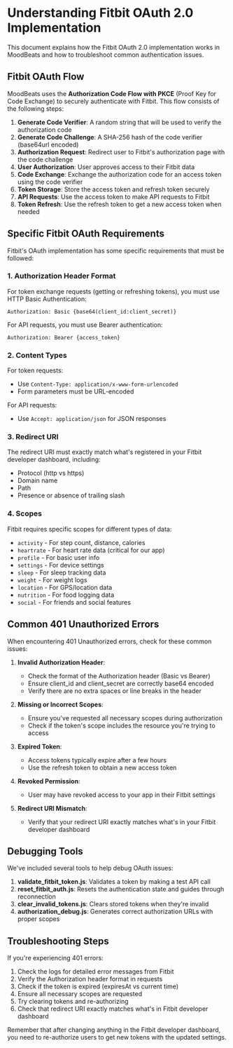 # Understanding Fitbit OAuth 2.0 Implementation

This document explains how the Fitbit OAuth 2.0 implementation works in MoodBeats and how to troubleshoot common authentication issues.

## Fitbit OAuth Flow

MoodBeats uses the **Authorization Code Flow with PKCE** (Proof Key for Code Exchange) to securely authenticate with Fitbit. This flow consists of the following steps:

1. **Generate Code Verifier**: A random string that will be used to verify the authorization code
2. **Generate Code Challenge**: A SHA-256 hash of the code verifier (base64url encoded)
3. **Authorization Request**: Redirect user to Fitbit's authorization page with the code challenge
4. **User Authorization**: User approves access to their Fitbit data
5. **Code Exchange**: Exchange the authorization code for an access token using the code verifier
6. **Token Storage**: Store the access token and refresh token securely
7. **API Requests**: Use the access token to make API requests to Fitbit
8. **Token Refresh**: Use the refresh token to get a new access token when needed

## Specific Fitbit OAuth Requirements

Fitbit's OAuth implementation has some specific requirements that must be followed:

### 1. Authorization Header Format

For token exchange requests (getting or refreshing tokens), you must use HTTP Basic Authentication:

```
Authorization: Basic {base64(client_id:client_secret)}
```

For API requests, you must use Bearer authentication:

```
Authorization: Bearer {access_token}
```

### 2. Content Types

For token requests:
- Use `Content-Type: application/x-www-form-urlencoded`
- Form parameters must be URL-encoded

For API requests:
- Use `Accept: application/json` for JSON responses

### 3. Redirect URI

The redirect URI must exactly match what's registered in your Fitbit developer dashboard, including:
- Protocol (http vs https)
- Domain name
- Path
- Presence or absence of trailing slash

### 4. Scopes

Fitbit requires specific scopes for different types of data:
- `activity` - For step count, distance, calories
- `heartrate` - For heart rate data (critical for our app)
- `profile` - For basic user info
- `settings` - For device settings
- `sleep` - For sleep tracking data
- `weight` - For weight logs
- `location` - For GPS/location data
- `nutrition` - For food logging data
- `social` - For friends and social features

## Common 401 Unauthorized Errors

When encountering 401 Unauthorized errors, check for these common issues:

1. **Invalid Authorization Header**: 
   - Check the format of the Authorization header (Basic vs Bearer)
   - Ensure client_id and client_secret are correctly base64 encoded
   - Verify there are no extra spaces or line breaks in the header

2. **Missing or Incorrect Scopes**:
   - Ensure you've requested all necessary scopes during authorization
   - Check if the token's scope includes the resource you're trying to access

3. **Expired Token**:
   - Access tokens typically expire after a few hours
   - Use the refresh token to obtain a new access token

4. **Revoked Permission**:
   - User may have revoked access to your app in their Fitbit settings

5. **Redirect URI Mismatch**:
   - Verify that your redirect URI exactly matches what's in your Fitbit developer dashboard

## Debugging Tools

We've included several tools to help debug OAuth issues:

1. **validate_fitbit_token.js**: Validates a token by making a test API call
2. **reset_fitbit_auth.js**: Resets the authentication state and guides through reconnection
3. **clear_invalid_tokens.js**: Clears stored tokens when they're invalid
4. **authorization_debug.js**: Generates correct authorization URLs with proper scopes

## Troubleshooting Steps

If you're experiencing 401 errors:

1. Check the logs for detailed error messages from Fitbit
2. Verify the Authorization header format in requests
3. Check if the token is expired (expiresAt vs current time)
4. Ensure all necessary scopes are requested
5. Try clearing tokens and re-authorizing
6. Check that redirect URI exactly matches what's in Fitbit developer dashboard

Remember that after changing anything in the Fitbit developer dashboard, you need to re-authorize users to get new tokens with the updated settings.
